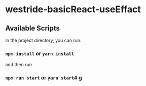 # westride-basicReact-useEffact

## Available Scripts

In the project directory, you can run:

### `npm install` or `yarn install`
and then run
### `npm run start` or `yarn start`#   g  
 